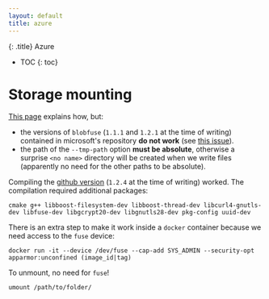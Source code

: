 ```yaml
---
layout: default
title: azure
---
```


{: .title}
Azure

* TOC
{: toc}

# Storage mounting
[This page](https://docs.microsoft.com/en-us/azure/storage/blobs/storage-how-to-mount-container-linux) explains how, but:

- the versions of `blobfuse` (`1.1.1` and `1.2.1` at the time of writing) contained in microsoft's repository **do not work**
	(see [this issue](https://github.com/Azure/azure-storage-fuse/issues/428)).
- the path of the `--tmp-path` option **must be absolute**, otherwise a surprise `<no name>` directory will be created when we write files
	(apparently no need for the other paths to be absolute).

Compiling the [github version](https://github.com/Azure/azure-storage-fuse/tree/v1.2.4) (`1.2.4` at the time of writing) worked.
The compilation required additional packages:

	cmake g++ libboost-filesystem-dev libboost-thread-dev libcurl4-gnutls-dev libfuse-dev libgcrypt20-dev libgnutls28-dev pkg-config uuid-dev 

There is an extra step to make it work inside a `docker` container because we need access to the `fuse` device:

	docker run -it --device /dev/fuse --cap-add SYS_ADMIN --security-opt apparmor:unconfined (image_id|tag)

To unmount, no need for `fuse`!

	umount /path/to/folder/

